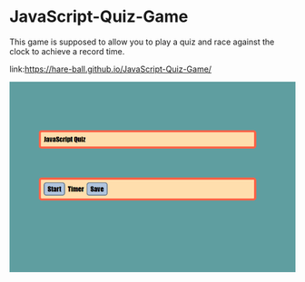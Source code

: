 # JavaScript-Quiz-Game

This game is supposed to allow you to play a quiz and race against the clock to achieve a record time.

link:https://hare-ball.github.io/JavaScript-Quiz-Game/

<img src="JavaScript-Quiz.png" alt="javascript Game Picture">

